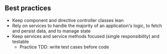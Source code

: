 ## Best practices

- Keep component and directive controller classes lean <!-- .element: class="fragment" -->
- Rely on services to handle the majority of an application's logic, to fetch and persist data, and to manage state <!-- .element: class="fragment" -->
- Keep services and service methods focused (single responsibility) and testable <!-- .element: class="fragment" -->
  - Practice TDD: write test cases before code <!-- .element: class="fragment" -->
